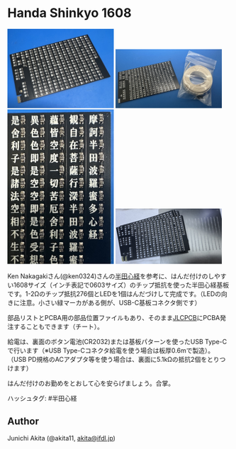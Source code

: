 # Handa Shinkyo 1608

<img src="https://github.com/akita11/HandaShinkyo1608/blob/main/HandaShinkyo1608_1.jpg" width="240px">

<img src="https://github.com/akita11/HandaShinkyo1608/blob/main/HandaShinkyo1608_2.jpg" width="240px">

<img src="https://github.com/akita11/HandaShinkyo1608/blob/main/HandaShinkyo1608_3.jpg" width="240px">

<img src="https://github.com/akita11/HandaShinkyo1608/blob/main/HandaShinkyo1608_4.jpg" width="240px">

Ken Nakagakiさん(@ken0324)さんの[半田心経](https://x.com/i/events/1101723254899834880)を参考に、はんだ付けのしやすい1608サイズ（インチ表記で0603サイズ）のチップ抵抗を使った半田心経基板です。1-2Ωのチップ抵抗276個とLEDを1個はんだづけして完成です。（LEDの向きに注意。小さい緑マーカがある側が、USB-C基板コネクタ側です）

部品リストとPCBA用の部品位置ファイルもあり、そのまま[JLCPCB](https://www.jlcpcb.com)にPCBA発注することもできます（チート）。

給電は、裏面のボタン電池(CR2032)または基板パターンを使ったUSB Type-Cで行います（※USB Type-Cコネクタ給電を使う場合は板厚0.6mで製造）。
（USB PD規格のACアダプタ等を使う場合は、裏面に5.1kΩの抵抗2個をとりつけます）

はんだ付けのお勤めをとおして心を安らげましょう。合掌。

ハッシュタグ: #半田心経

## Author

Junichi Akita (@akita11, akita@ifdl.jp)
